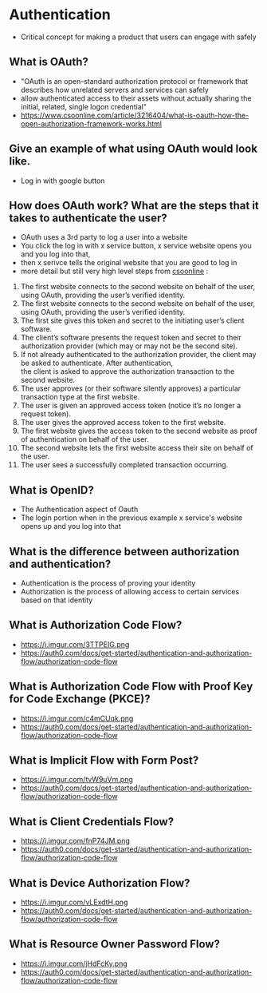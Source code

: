 # Authentication
- Critical concept for making a product that users can engage with safely 
## What is OAuth?
- "OAuth is an open-standard authorization protocol or framework that describes how unrelated servers and services can safely
-  allow authenticated access to their assets without actually sharing the initial, related, single logon credential"
-   https://www.csoonline.com/article/3216404/what-is-oauth-how-the-open-authorization-framework-works.html
## Give an example of what using OAuth would look like.
- Log in with google button 
## How does OAuth work? What are the steps that it takes to authenticate the user?
- OAuth uses a 3rd party to log a user into a website
- You click the log in with x service button, x service website opens you and you log into that, 
- then x serivce tells the original website that you are good to log in 
- more detail but still very high level steps from [csoonline](https://www.csoonline.com/article/3216404/what-is-oauth-how-the-open-authorization-framework-works.html) :
1. The first website connects to the second website on behalf of the user, using OAuth, providing the user’s verified identity.
2. The first website connects to the second website on behalf of the user, using OAuth, providing the user’s verified identity.
3. The first site gives this token and secret to the initiating user’s client software.
4. The client’s software presents the request token and secret to their authorization provider (which may or may not be the second site).
5. If not already authenticated to the authorization provider, the client may be asked to authenticate. After authentication, <br> the client is asked to approve the authorization transaction to the second website.
6. The user approves (or their software silently approves) a particular transaction type at the first website.
7. The user is given an approved access token (notice it’s no longer a request token).
8. The user gives the approved access token to the first website.
9. The first website gives the access token to the second website as proof of authentication on behalf of the user.
10. The second website lets the first website access their site on behalf of the user.
11. The user sees a successfully completed transaction occurring.
## What is OpenID?
- The Authentication aspect of Oauth
- The login portion when in the previous example x service's website opens up and you log into that
## What is the difference between authorization and authentication?
- Authentication is the process of proving your identity
- Authorization is the process of allowing access to certain services based on that identity
## What is Authorization Code Flow?
- https://i.imgur.com/3TTPEIG.png
- https://auth0.com/docs/get-started/authentication-and-authorization-flow/authorization-code-flow
## What is Authorization Code Flow with Proof Key for Code Exchange (PKCE)?
- https://i.imgur.com/c4mCUqk.png
- https://auth0.com/docs/get-started/authentication-and-authorization-flow/authorization-code-flow
## What is Implicit Flow with Form Post?
- https://i.imgur.com/tvW9uVm.png
- https://auth0.com/docs/get-started/authentication-and-authorization-flow/authorization-code-flow
## What is Client Credentials Flow?
- https://i.imgur.com/fnP74JM.png
- https://auth0.com/docs/get-started/authentication-and-authorization-flow/authorization-code-flow
## What is Device Authorization Flow?
- https://i.imgur.com/vLExdtH.png
- https://auth0.com/docs/get-started/authentication-and-authorization-flow/authorization-code-flow
## What is Resource Owner Password Flow?
- https://i.imgur.com/jHdFcKy.png
- https://auth0.com/docs/get-started/authentication-and-authorization-flow/authorization-code-flow
